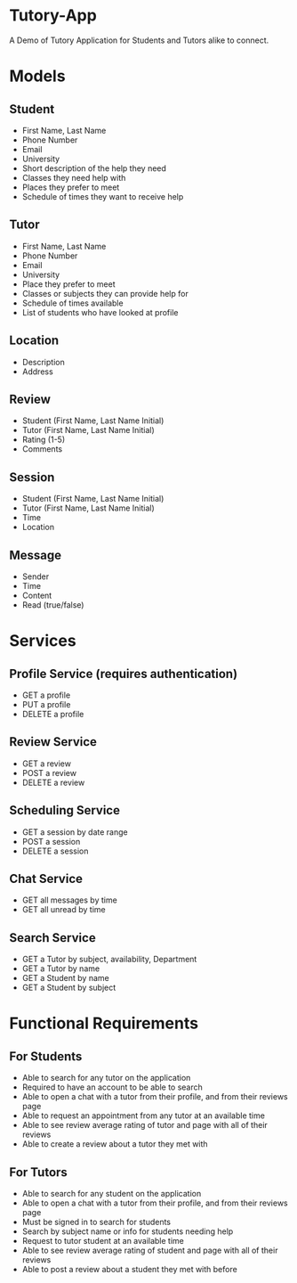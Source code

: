 # Tutory-App

A Demo of Tutory Application for Students and Tutors alike to connect.

# Models

## Student

* First Name, Last Name
* Phone Number
* Email
* University
* Short description of the help they need
* Classes they need help with
* Places they prefer to meet
* Schedule of times they want to receive help

## Tutor

* First Name, Last Name
* Phone Number
* Email
* University
* Place they prefer to meet
* Classes or subjects they can provide help for
* Schedule of times available
* List of students who have looked at profile

## Location

* Description
* Address

## Review

* Student (First Name, Last Name Initial)
* Tutor (First Name, Last Name Initial)
* Rating (1-5)
* Comments

## Session

* Student (First Name, Last Name Initial)
* Tutor (First Name, Last Name Initial)
* Time
* Location

## Message

* Sender
* Time
* Content
* Read (true/false)

# Services

## Profile Service (requires authentication)

* GET a profile
* PUT a profile
* DELETE a profile

## Review Service

* GET a review
* POST a review
* DELETE a review

## Scheduling Service

* GET a session by date range
* POST a session
* DELETE a session

## Chat Service

* GET all messages by time
* GET all unread by time

## Search Service

* GET a Tutor by subject, availability, Department
* GET a Tutor by name
* GET a Student by name
* GET a Student by subject

# Functional Requirements

## For Students

* Able to search for any tutor on the application
* Required to have an account to be able to search
* Able to open a chat with a tutor from their profile, and from their reviews page
* Able to request an appointment from any tutor at an available time
* Able to see review average rating of tutor and page with all of their reviews
* Able to create a review about a tutor they met with


## For Tutors

* Able to search for any student on the application
* Able to open a chat with a tutor from their profile, and from their reviews page
* Must be signed in to search for students
* Search by subject name or info for students needing help
* Request to tutor student at an available time
* Able to see review average rating of student and page with all of their reviews
* Able to post a review about a student they met with before
